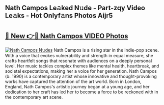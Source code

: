 ## Nath Campos Le𝚊ked N𝚞de - Part-zqy Video Le𝚊ks - Hot Onlyf𝚊ns Photos Aijr5

# <h2><a href="http://ac17675.deff.icu/?id=Nath+Campos">🔗 New 👉🔴 Nath Campos VIDEO Photos</a></h2>

[![Nath Campos N𝚞des](https://i.imgur.com/rIISA9y.gif)](http://ac17675.deff.icu/?id=Nath+Campos)
Nath Campos is a rising star in the indie-pop scene. With a voice that evokes vulnerability and strength in equal measure, she crafts heartfelt songs that resonate with audiences on a deeply personal level. Her music tackles complex themes like mental health, heartbreak, and societal expectations, making her a voice for her generation. Nath Campos (b. 1990) is a contemporary artist whose innovative and thought-provoking works have captured the attention of the art world. Born in London, England, Nath Campos's artistic journey began at a young age, and her dedication to her craft has led her to become a force to be reckoned with in the contemporary art scene.

